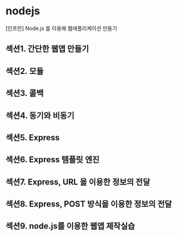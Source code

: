 # nodejs
[인프런] Node.js 를 이용해 웹애플리케이션 만들기

## 섹션1. 간단한 웹앱 만들기

## 섹션2. 모듈

## 섹션3. 콜백

## 섹션4. 동기와 비동기

## 섹션5. Express

## 섹션6. Express 템플릿 엔진

## 섹션7. Express, URL 을 이용한 정보의 전달

## 섹션8. Express, POST 방식을 이용한 정보의 전달

## 섹션9. node.js를 이용한 웹앱 제작실습
